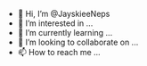 - 👋 Hi, I’m @JayskieeNeps
- 👀 I’m interested in ...
- 🌱 I’m currently learning ...
- 💞️ I’m looking to collaborate on ...
- 📫 How to reach me ...

<!---
JayskieeNeps/JayskieeNeps is a ✨ special ✨ repository because its `README.md` (this file) appears on your GitHub profile.
You can click the Preview link to take a look at your changes.
--->

